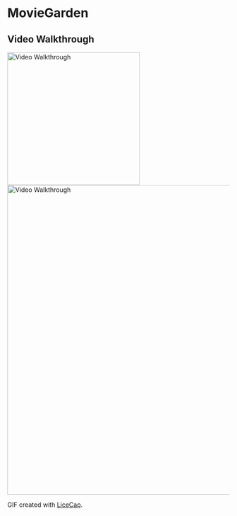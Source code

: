 # MovieGarden

## Video Walkthrough

<img src='https://user-images.githubusercontent.com/17666583/42489529-6e603fa0-83c0-11e8-93ea-e890e71f2b1b.gif' title='Video Walkthrough' width='300' alt='Video Walkthrough' />


<img src='https://user-images.githubusercontent.com/17666583/42489533-707cb098-83c0-11e8-8786-3311c8ac9f04.gif' title='Video Walkthrough' width='700' alt='Video Walkthrough' />

GIF created with [LiceCap](http://www.cockos.com/licecap/).
